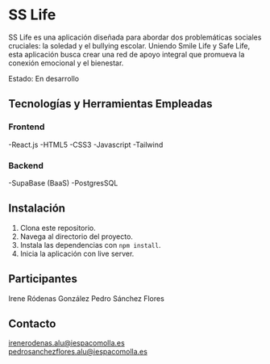 # SS Life
SS Life es una aplicación diseñada para abordar dos problemáticas sociales cruciales: la soledad y el bullying escolar. 
Uniendo Smile Life y Safe Life, esta aplicación busca crear una red de apoyo integral que promueva la conexión emocional y el bienestar.

Estado: En desarrollo

## Tecnologías y Herramientas Empleadas
### Frontend
-React.js
-HTML5
-CSS3
-Javascript
-Tailwind

### Backend
-SupaBase (BaaS)
-PostgresSQL

## Instalación

1. Clona este repositorio.
2. Navega al directorio del proyecto.
3. Instala las dependencias con `npm install`.
4. Inicia la aplicación con live server.

## Participantes
Irene Ródenas González
Pedro Sánchez Flores

## Contacto
irenerodenas.alu@iespacomolla.es
pedrosanchezflores.alu@iespacomolla.es
